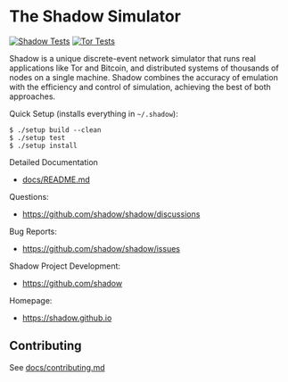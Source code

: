 # The Shadow Simulator

[![Shadow Tests](https://github.com/shadow/shadow/actions/workflows/run_tests.yml/badge.svg?branch=dev&event=push)](https://github.com/shadow/shadow/actions/workflows/run_tests.yml?query=branch:dev+event:push)
[![Tor Tests](https://github.com/shadow/shadow/actions/workflows/run_tor.yml/badge.svg?branch=dev&event=push)](https://github.com/shadow/shadow/actions/workflows/run_tor.yml?query=branch:dev+event:push)

Shadow is a unique discrete-event network simulator that runs real 
applications like Tor and Bitcoin, and distributed systems of thousands of
nodes on a single machine. Shadow combines the accuracy of emulation with the 
efficiency and control of simulation, achieving the best of both approaches.

Quick Setup (installs everything in `~/.shadow`):
```
$ ./setup build --clean
$ ./setup test
$ ./setup install
```

Detailed Documentation
  + [docs/README.md](docs/README.md)

Questions:
  + https://github.com/shadow/shadow/discussions

Bug Reports:
  + https://github.com/shadow/shadow/issues

Shadow Project Development:
  + https://github.com/shadow
        
Homepage:
  + https://shadow.github.io
    
## Contributing

See [docs/contributing.md](docs/contributing.md)
